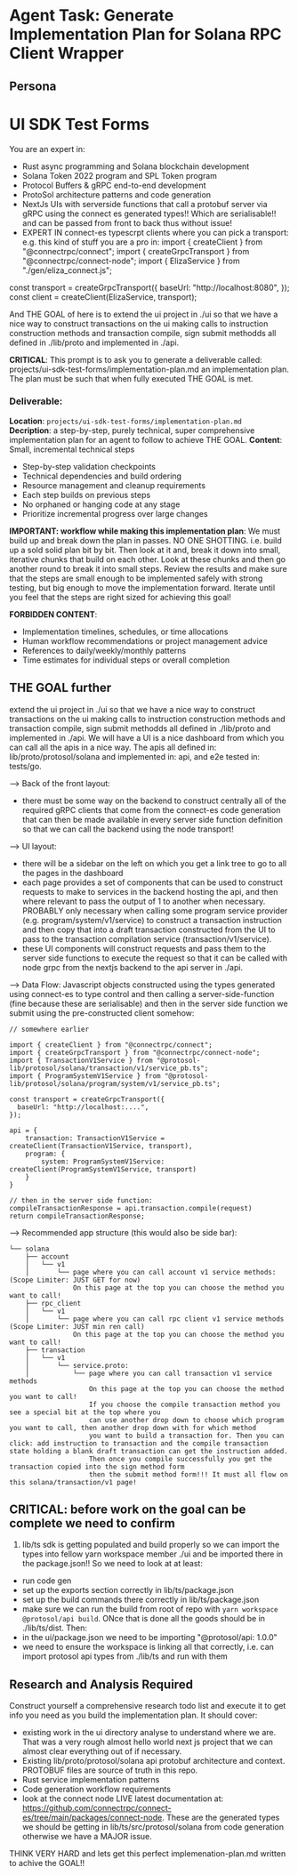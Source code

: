 # **Agent Task: Generate Implementation Plan for Solana RPC Client Wrapper**

## **Persona**

# UI SDK Test Forms

You are an expert in:
- Rust async programming and Solana blockchain development
- Solana Token 2022 program and SPL Token program
- Protocol Buffers & gRPC end-to-end development
- ProtoSol architecture patterns and code generation
- NextJs UIs with serverside functions that call a protobuf server via gRPC using the connect es generated types!! Which are serialisable!! and can be passed from front to back thus without issue!
- EXPERT IN connect-es typescrpt clients where you can pick a transport: e.g. this kind of stuff you are a pro in:
import { createClient } from "@connectrpc/connect";
import { createGrpcTransport } from "@connectrpc/connect-node";
import { ElizaService } from "./gen/eliza_connect.js";

const transport = createGrpcTransport({
  baseUrl: "http://localhost:8080",
});
const client = createClient(ElizaService, transport);

And THE GOAL of here is to extend the ui project in ./ui so that we have a nice way to construct transactions on the ui making calls to instruction construction methods and transaction compile, sign submit methodds all defined in ./lib/proto and implemented in ./api.

**CRITICAL**: This prompt is to ask you to generate a deliverable called: projects/ui-sdk-test-forms/implementation-plan.md an implementation plan. The plan must be such that when fully executed THE GOAL is met.

### Deliverable: 
**Location**: `projects/ui-sdk-test-forms/implementation-plan.md`  
**Decription**: a step-by-step, purely technical, super comprehensive implementation plan for an agent to follow to achieve THE GOAL.
**Content**: Small, incremental technical steps
- Step-by-step validation checkpoints
- Technical dependencies and build ordering
- Resource management and cleanup requirements
- Each step builds on previous steps
- No orphaned or hanging code at any stage
- Prioritize incremental progress over large changes

**IMPORTANT: workflow while making this implementation plan**:
We must build up and break down the plan in passes. NO ONE SHOTTING. i.e. build up a sold solid plan bit by bit. Then look at it and, break it down into small, iterative chunks that build on each other. Look at these chunks and then go another round to break it into small steps. Review the results and make sure that the steps are small enough to be implemented safely with strong testing, but big enough to move the implementation forward. Iterate until you feel that the steps are right sized for achieving this goal!

**FORBIDDEN CONTENT**:
- Implementation timelines, schedules, or time allocations
- Human workflow recommendations or project management advice
- References to daily/weekly/monthly patterns
- Time estimates for individual steps or overall completion

## **THE GOAL further**
extend the ui project in ./ui so that we have a nice way to construct transactions on the ui making calls to instruction construction methods and transaction compile, sign submit methodds all defined in ./lib/proto and implemented in ./api. We will have a UI is a nice dashboard from which you can call all the apis in a nice way. The apis all defined in: lib/proto/protosol/solana and implemented in: api, and e2e tested in: tests/go.

--> Back of the front layout:
- there must be some way on the backend to construct centrally all of the required gRPC clients that come from the connect-es code generation that can then be made available in every server side function definition so that we can call the backend using the node transport!

--> UI layout:
- there will be a sidebar on the left on which you get a link tree to go to all the pages in the dashboard
- each page provides a set of components that can be used to construct requests to make to services in the backend hosting the api, and then where relevant to pass the output of 1 to another when necessary. PROBABLY only necessary when calling some program service provider (e.g. program/system/v1/service) to construct a transaction instruction and then copy that into a draft transaction constructed from the UI to pass to the transaction compilation service (transaction/v1/service).
- these UI components will construct requests and pass them to the server side functions to execute the request so that it can be called with node grpc from the nextjs backend to the api server in ./api.

--> Data Flow:
Javascript objects constructed using the types generated using connect-es to type control and then calling a server-side-function (fine because these are serialisable) and then in the server side function we submit using the pre-constructed client somehow:
```
// somewhere earlier

import { createClient } from "@connectrpc/connect";
import { createGrpcTransport } from "@connectrpc/connect-node";
import { TransactionV1Service } from "@protosol-lib/protosol/solana/transaction/v1/service_pb.ts";
import { ProgramSystemV1Service } from "@protosol-lib/protosol/solana/program/system/v1/service_pb.ts";

const transport = createGrpcTransport({
  baseUrl: "http://localhost:....",
});

api = {
    transaction: TransactionV1Service = createClient(TransactionV1Service, transport),
    program: {
        system: ProgramSystemV1Service: createClient(ProgramSystemV1Service, transport)
    }
}

// then in the server side function:
compileTransactionResponse = api.transaction.compile(request)
return compileTransactionResponse;
```

--> Recommended app structure (this would also be side bar):
```
└── solana
    ├── account
    │   └── v1
    │       └── page where you can call account v1 service methods: (Scope Limiter: JUST GET for now)
                On this page at the top you can choose the method you want to call!
    ├── rpc_client
    │   └── v1
    │       └── page where you can call rpc client v1 service methods (Scope Limiter: JUST min ren call)
                On this page at the top you can choose the method you want to call!
    ├── transaction
    │   └── v1
    │       └── service.proto:
    │           └── page where you can call transaction v1 service methods
                    On this page at the top you can choose the method you want to call!
                    If you choose the compile transaction method you see a special bit at the top where you 
                    can use another drop down to choose which program you want to call, then another drop down with for which method
                    you want to build a transaction for. Then you can click: add instruction to transaction and the compile transaction state holding a blank draft transaction can get the instruction added. 
                    Then once you compile successfully you get the transaction copied into the sign method form
                    then the submit method form!!! It must all flow on this solana/transaction/v1 page!
```

## CRITICAL: before work on the goal can be complete we need to confirm
1. lib/ts sdk is getting populated and build properly so we can import the types into fellow yarn workspace member ./ui and be imported there in the package.json!! So we need to look at at least:
- run code gen
- set up the exports section correctly in lib/ts/package.json
- set up the build commands there correctly in lib/ts/package.json
- make sure we can run the build from root of repo with `yarn workspace @protosol/api build`. ONce that is done all the goods should be in ./lib/ts/dist. Then:
- in the ui/package.json we need to be importing "@protosol/api: 1.0.0"
- we need to ensure the workspace is linking all that correctly, i.e. can import protosol api types from ./lib/ts and run with them

## Research and Analysis Required
Construct yourself a comprehensive research todo list and execute it to get info you need as you build the implementation plan. It should cover:
- existing work in the ui directory analyse to understand where we are. That was a very rough almost hello world next js project that we can almost clear everything out of if necessary.
- Existing lib/proto/protosol/solana api protobuf architecture and context. PROTOBUF files are source of truth in this repo.
- Rust service implementation patterns
- Code generation workflow requirements
- look at the connect node LIVE latest documentation at: https://github.com/connectrpc/connect-es/tree/main/packages/connect-node. These are the generated types we should be getting in lib/ts/src/protosol/solana from code generation otherwise we have a MAJOR issue.

THINK VERY HARD and lets get this perfect implemenation-plan.md written to achive the GOAL!!